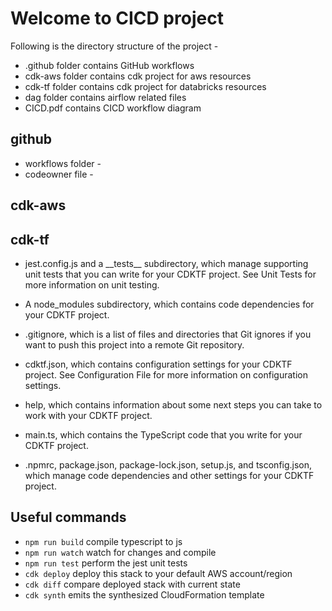 # Welcome to CICD project

Following is the directory structure of the project -
* .github folder contains GitHub workflows
* cdk-aws folder contains cdk project for aws resources
* cdk-tf folder contains cdk project for databricks resources
* dag folder contains airflow related files
* CICD.pdf contains CICD workflow diagram

## github 
* workflows folder -
* codeowner file - 

## cdk-aws

## cdk-tf
* jest.config.js and a \_\_tests\_\_ subdirectory, which manage supporting unit tests that you can write for your CDKTF project. See Unit Tests for more information on unit testing.

* A node_modules subdirectory, which contains code dependencies for your CDKTF project.

* .gitignore, which is a list of files and directories that Git ignores if you want to push this project into a remote Git repository.

* cdktf.json, which contains configuration settings for your CDKTF project. See Configuration File for more information on configuration settings.

* help, which contains information about some next steps you can take to work with your CDKTF project.

* main.ts, which contains the TypeScript code that you write for your CDKTF project.

* .npmrc, package.json, package-lock.json, setup.js, and tsconfig.json, which manage code dependencies and other settings for your CDKTF project.

## Useful commands

* `npm run build`   compile typescript to js
* `npm run watch`   watch for changes and compile
* `npm run test`    perform the jest unit tests
* `cdk deploy`      deploy this stack to your default AWS account/region
* `cdk diff`        compare deployed stack with current state
* `cdk synth`       emits the synthesized CloudFormation template
